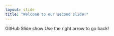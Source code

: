```yaml
---
layout: slide
title: "Welcome to our second slide!"
---
```

GitHub Slide show
Use the right arrow to go back!
